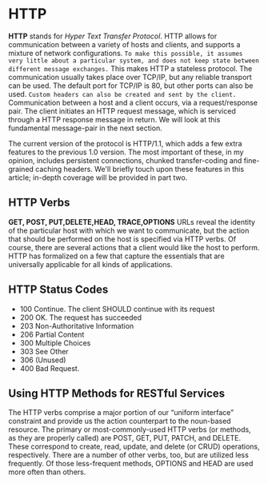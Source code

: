 # HTTP 

**HTTP** stands for *Hyper Text Transfer Protocol*.
HTTP allows for communication between a variety of hosts and clients, and supports a mixture of network configurations.
`
To make this possible, it assumes very little about a particular system, and does not keep state between different message exchanges.
`
This makes HTTP a stateless protocol. The communication usually takes place over TCP/IP, but any reliable transport can be used. The default port for TCP/IP is 80, but other ports can also be used. 
`Custom headers can also be created and sent by the client.`
Communication between a host and a client occurs, via a request/response pair. The client initiates an HTTP request message, which is serviced through a HTTP response message in return. We will look at this fundamental message-pair in the next section.


The current version of the protocol is HTTP/1.1, which adds a few extra features to the previous 1.0 version. The most important of these, in my opinion, includes persistent connections, chunked transfer-coding and fine-grained caching headers. We'll briefly touch upon these features in this article; in-depth coverage will be provided in part two.
## HTTP Verbs
__GET, POST, PUT,DELETE,HEAD, TRACE,OPTIONS__
URLs reveal the identity of the particular host with which we want to communicate, but the action that should be performed on the host is specified via HTTP verbs. Of course, there are several actions that a client would like the host to perform. HTTP has formalized on a few that capture the essentials that are universally applicable for all kinds of applications.

## HTTP Status Codes
* 100 Continue. The client SHOULD continue with its request
* 200 OK. The request has succeeded
* 203 Non-Authoritative Information
* 206 Partial Content
* 300 Multiple Choices
* 303 See Other
* 306 (Unused) 
* 400 Bad Request.
##  Using HTTP Methods for RESTful Services
The HTTP verbs comprise a major portion of our “uniform interface” constraint and provide us the action counterpart to the noun-based resource. The primary or most-commonly-used HTTP verbs (or methods, as they are properly called) are POST, GET, PUT, PATCH, and DELETE. These correspond to create, read, update, and delete (or CRUD) operations, respectively. There are a number of other verbs, too, but are utilized less frequently. Of those less-frequent methods, OPTIONS and HEAD are used more often than others.

